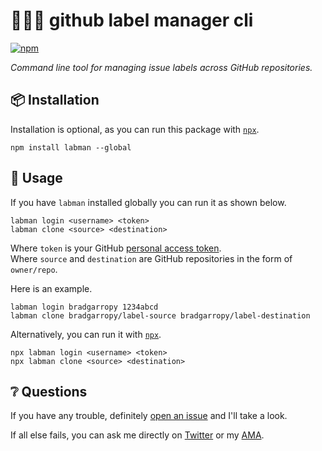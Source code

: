 # 👨🏼‍🔬 github label manager cli

<a href="https://www.npmjs.com/package/labman">
    <img alt="npm" src="https://img.shields.io/npm/v/labman.svg?color=FB3B49&style=flat-square">
</a>

_Command line tool for managing issue labels across GitHub repositories._

## 📦 Installation

Installation is optional, as you can run this package with [`npx`][npx].

```
npm install labman --global
```

## 🥑 Usage

If you have `labman` installed globally you can run it as shown below.

```
labman login <username> <token>
labman clone <source> <destination>
```

Where `token` is your GitHub [personal access token][token].  
Where `source` and `destination` are GitHub repositories in the form of `owner/repo`.

Here is an example.

```
labman login bradgarropy 1234abcd
labman clone bradgarropy/label-source bradgarropy/label-destination
```

Alternatively, you can run it with [`npx`][npx].

```
npx labman login <username> <token>
npx labman clone <source> <destination>
```

## ❔ Questions

If you have any trouble, definitely [open an issue][issue] and I'll take a look.

If all else fails, you can ask me directly on [Twitter][twitter] or my [AMA][ama].

[npx]: https://www.npmjs.com/package/npx
[token]: https://help.github.com/en/github/authenticating-to-github/creating-a-personal-access-token-for-the-command-line
[issue]: https://github.com/bradgarropy/labman-cli/issues
[twitter]: https://twitter.com/bradgarropy
[ama]: https://github.com/bradgarropy/ama
